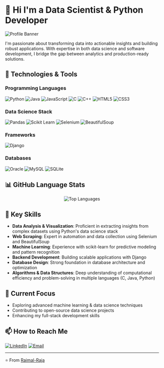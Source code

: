 # 👋 Hi I'm a Data Scientist & Python Developer

<!-- Profile Banner -->
![Profile Banner](https://media.licdn.com/dms/image/v2/D4E03AQGM2ka7Vho8qw/profile-displayphoto-shrink_300_300/B4EZT05IwfG0Ac-/0/1739275407308?e=1744848000&v=beta&t=rSHzcdfLUNeZw8lkyqzDRMfwmxqAtPC5VBNIJX0RGLA)

I'm passionate about transforming data into actionable insights and building robust applications. With expertise in both data science and software development, I bridge the gap between analytics and production-ready solutions.

## 🔧 Technologies & Tools

### Programming Languages
![Python](https://img.shields.io/badge/-Python-3776AB?style=flat&logo=python&logoColor=white)
![Java](https://img.shields.io/badge/-Java-007396?style=flat&logo=java&logoColor=white)
![JavaScript](https://img.shields.io/badge/-JavaScript-F7DF1E?style=flat&logo=javascript&logoColor=black)
![C](https://img.shields.io/badge/-C-A8B9CC?style=flat&logo=c&logoColor=white)
![C++](https://img.shields.io/badge/-C++-00599C?style=flat&logo=c%2B%2B&logoColor=white)
![HTML5](https://img.shields.io/badge/-HTML5-E34F26?style=flat&logo=html5&logoColor=white)
![CSS3](https://img.shields.io/badge/-CSS3-1572B6?style=flat&logo=css3&logoColor=white)

### Data Science Stack
![Pandas](https://img.shields.io/badge/-Pandas-150458?style=flat&logo=pandas&logoColor=white)
![Scikit Learn](https://img.shields.io/badge/-Scikit%20Learn-F7931E?style=flat&logo=scikit-learn&logoColor=white)
![Selenium](https://img.shields.io/badge/-Selenium-43B02A?style=flat&logo=selenium&logoColor=white)
![BeautifulSoup](https://img.shields.io/badge/-BeautifulSoup-43B02A?style=flat)

### Frameworks
![Django](https://img.shields.io/badge/-Django-092E20?style=flat&logo=django&logoColor=white)

### Databases
![Oracle](https://img.shields.io/badge/-Oracle-F80000?style=flat&logo=oracle&logoColor=white)
![MySQL](https://img.shields.io/badge/-MySQL-4479A1?style=flat&logo=mysql&logoColor=white)
![SQLite](https://img.shields.io/badge/-SQLite-003B57?style=flat&logo=sqlite&logoColor=white)

## 📊 GitHub Language Stats


<div align="center">
  <img src="https://github-readme-stats.vercel.app/api/top-langs/?username=Raimal-Raja&layout=compact&theme=dark" alt="Top Languages" />
</div>


## 🎯 Key Skills
- **Data Analysis & Visualization**: Proficient in extracting insights from complex datasets using Python's data science stack
- **Web Scraping**: Expert in automation and data collection using Selenium and BeautifulSoup
- **Machine Learning**: Experience with scikit-learn for predictive modeling and pattern recognition
- **Backend Development**: Building scalable applications with Django
- **Database Design**: Strong foundation in database architecture and optimization
- **Algorithms & Data Structures**: Deep understanding of computational efficiency and problem-solving in multiple languages (C, Java, Python)

## 🌱 Current Focus
- Exploring advanced machine learning & data science techniques
- Contributing to open-source data science projects
- Enhancing my full-stack development skills

## 📫 How to Reach Me
[![LinkedIn](https://img.shields.io/badge/-LinkedIn-0077B5?style=flat&logo=linkedin&logoColor=white)](https://pk.linkedin.com/in/raimal-raja-kolhi-9422351b6)
[![Email](https://img.shields.io/badge/-Email-D14836?style=flat&logo=gmail&logoColor=white)](raimalrajagoal@gmail.com)

---
⭐️ From [Raimal-Raja](https://github.com/Raimal-Raja)
